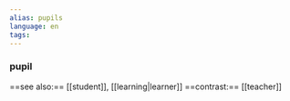 ```yaml
---
alias: pupils
language: en
tags: 
---
```

### pupil
==see also:== [[student]], [[learning|learner]]
==contrast:== [[teacher]]
